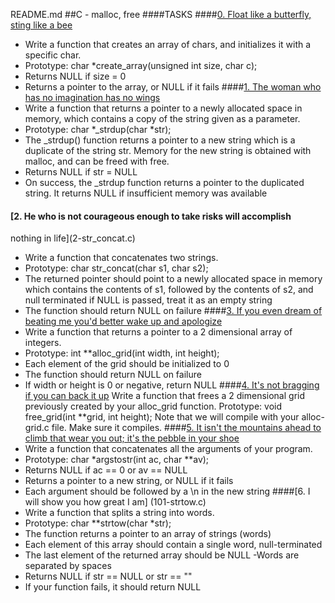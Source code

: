 README.md
##C - malloc, free
####TASKS
####[0. Float like a butterfly, sting like a bee](0-create_array.c)
- Write a function that creates an array of chars, and initializes it with a
specific char.
- Prototype: char *create_array(unsigned int size, char c);
- Returns NULL if size = 0
- Returns a pointer to the array, or NULL if it fails
####[1. The woman who has no imagination has no wings](1-strdup.c)
- Write a function that returns a pointer to a newly allocated space in
memory, which contains a copy of the string given as a parameter.
- Prototype: char *_strdup(char *str);
- The _strdup() function returns a pointer to a new string which is a
duplicate of the string str. Memory for the new string is obtained with
malloc, and can be freed with free.
- Returns NULL if str = NULL
- On success, the _strdup function returns a pointer to the duplicated
string. It returns NULL if insufficient memory was available
#### [2. He who is not courageous enough to take risks will accomplish
nothing in life](2-str_concat.c)
- Write a function that concatenates two strings.
- Prototype: char str_concat(char s1, char s2);
- The returned pointer should point to a newly allocated space in
memory which contains the contents of s1, followed by the contents of
s2, and null terminated
if NULL is passed, treat it as an empty string
- The function should return NULL on failure
####[3. If you even dream of beating me you'd better wake up and
apologize](3-alloc_grid.c)
- Write a function that returns a pointer to a 2 dimensional array of
integers.
- Prototype: int **alloc_grid(int width, int height);
- Each element of the grid should be initialized to 0
- The function should return NULL on failure
- If width or height is 0 or negative, return NULL
####[4. It's not bragging if you can back it up](4-free_grid.c)
Write a function that frees a 2 dimensional grid previously created by
your alloc_grid function.
Prototype: void free_grid(int **grid, int height);
Note that we will compile with your alloc-grid.c file. Make sure it
compiles.
####[5. It isn't the mountains ahead to climb that wear you out; it's the
pebble in your shoe](100-argstostr.c)
- Write a function that concatenates all the arguments of your program.
- Prototype: char *argstostr(int ac, char **av);
- Returns NULL if ac == 0 or av == NULL
- Returns a pointer to a new string, or NULL if it fails
- Each argument should be followed by a \n in the new string
####[6. I will show you how great I am] (101-strtow.c)
- Write a function that splits a string into words.
- Prototype: char **strtow(char *str);
- The function returns a pointer to an array of strings (words)
- Each element of this array should contain a single word,
null-terminated
- The last element of the returned array should be NULL
-Words are separated by spaces
- Returns NULL if str == NULL or str == ""
- If your function fails, it should return NULL

